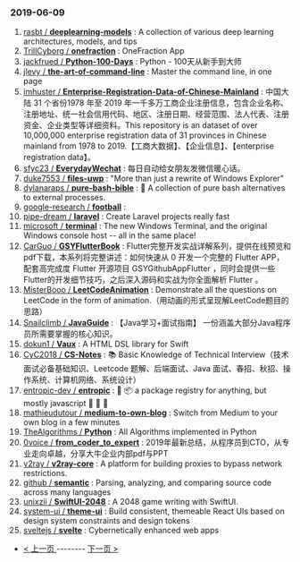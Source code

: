 ### 2019-06-09 
1. [rasbt / **deeplearning-models**](https://github.com/rasbt/deeplearning-models) : A collection of various deep learning architectures, models, and tips
1. [TrillCyborg / **onefraction**](https://github.com/TrillCyborg/onefraction) : OneFraction App
1. [jackfrued / **Python-100-Days**](https://github.com/jackfrued/Python-100-Days) : Python - 100天从新手到大师
1. [jlevy / **the-art-of-command-line**](https://github.com/jlevy/the-art-of-command-line) : Master the command line, in one page
1. [imhuster / **Enterprise-Registration-Data-of-Chinese-Mainland**](https://github.com/imhuster/Enterprise-Registration-Data-of-Chinese-Mainland) : 中国大陆 31 个省份1978 年至 2019 年一千多万工商企业注册信息，包含企业名称、注册地址、统一社会信用代码、地区、注册日期、经营范围、法人代表、注册资金、企业类型等详细资料。This repository is an dataset of over 10,000,000 enterprise registration data of 31 provinces in Chinese mainland from 1978 to 2019.【工商大数据】、【企业信息】、【enterprise registration data】。
1. [sfyc23 / **EverydayWechat**](https://github.com/sfyc23/EverydayWechat) : 每日自动给女朋友发微信暖心话。
1. [duke7553 / **files-uwp**](https://github.com/duke7553/files-uwp) : "More than just a rewrite of Windows Explorer"
1. [dylanaraps / **pure-bash-bible**](https://github.com/dylanaraps/pure-bash-bible) : 📖 A collection of pure bash alternatives to external processes.
1. [google-research / **football**](https://github.com/google-research/football) : 
1. [pipe-dream / **laravel**](https://github.com/pipe-dream/laravel) : Create Laravel projects really fast
1. [microsoft / **terminal**](https://github.com/microsoft/terminal) : The new Windows Terminal, and the original Windows console host -- all in the same place!
1. [CarGuo / **GSYFlutterBook**](https://github.com/CarGuo/GSYFlutterBook) : Flutter完整开发实战详解系列，提供在线预览和pdf下载，本系列将完整讲述：如何快速从 0 开发一个完整的 Flutter APP，配套高完成度 Flutter 开源项目 GSYGithubAppFlutter ，同时会提供一些Flutter的开发细节技巧，之后深入源码和实战为你全面解析 Flutter 。
1. [MisterBooo / **LeetCodeAnimation**](https://github.com/MisterBooo/LeetCodeAnimation) : Demonstrate all the questions on LeetCode in the form of animation.（用动画的形式呈现解LeetCode题目的思路）
1. [Snailclimb / **JavaGuide**](https://github.com/Snailclimb/JavaGuide) : 【Java学习+面试指南】 一份涵盖大部分Java程序员所需要掌握的核心知识。
1. [dokun1 / **Vaux**](https://github.com/dokun1/Vaux) : A HTML DSL library for Swift
1. [CyC2018 / **CS-Notes**](https://github.com/CyC2018/CS-Notes) : 📚 Basic Knowledge of Technical Interview（技术面试必备基础知识、Leetcode 题解、后端面试、Java 面试、春招、秋招、操作系统、计算机网络、系统设计）
1. [entropic-dev / **entropic**](https://github.com/entropic-dev/entropic) : 🦝 📦 a package registry for anything, but mostly javascript 🦝 🦝 🦝
1. [mathieudutour / **medium-to-own-blog**](https://github.com/mathieudutour/medium-to-own-blog) : Switch from Medium to your own blog in a few minutes
1. [TheAlgorithms / **Python**](https://github.com/TheAlgorithms/Python) : All Algorithms implemented in Python
1. [0voice / **from_coder_to_expert**](https://github.com/0voice/from_coder_to_expert) : 2019年最新总结，从程序员到CTO，从专业走向卓越，分享大牛企业内部pdf与PPT
1. [v2ray / **v2ray-core**](https://github.com/v2ray/v2ray-core) : A platform for building proxies to bypass network restrictions.
1. [github / **semantic**](https://github.com/github/semantic) : Parsing, analyzing, and comparing source code across many languages
1. [unixzii / **SwiftUI-2048**](https://github.com/unixzii/SwiftUI-2048) : A 2048 game writing with SwiftUI.
1. [system-ui / **theme-ui**](https://github.com/system-ui/theme-ui) : Build consistent, themeable React UIs based on design system constraints and design tokens
1. [sveltejs / **svelte**](https://github.com/sveltejs/svelte) : Cybernetically enhanced web apps 

- [ < 上一页 ](https://github.com/able8/github-trending-daily-record/blob/master/2019-06-08.md) -------- [ 下一页 > ](https://github.com/able8/github-trending-daily-record/blob/master/2019-06-10.md)